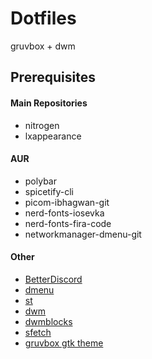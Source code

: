 # Dotfiles
gruvbox + dwm

## Prerequisites

#### Main Repositories 
- nitrogen
- lxappearance

#### AUR
- polybar
- spicetify-cli
- picom-ibhagwan-git
- nerd-fonts-iosevka
- nerd-fonts-fira-code
- networkmanager-dmenu-git

#### Other
- [BetterDiscord](https://github.com/BetterDiscord/BetterDiscord/)
- [dmenu](https://github.com/ozpv/dmenu/)
- [st](https://github.com/ozpv/st/)
- [dwm](https://github.com/ozpv/dwm/)
- [dwmblocks](https://github.com/ozpv/dwmblocks/)
- [sfetch](https://github.com/ozpv/sfetch/)
- [gruvbox gtk theme](https://github.com/TheGreatMcPain/gruvbox-material-gtk/)
